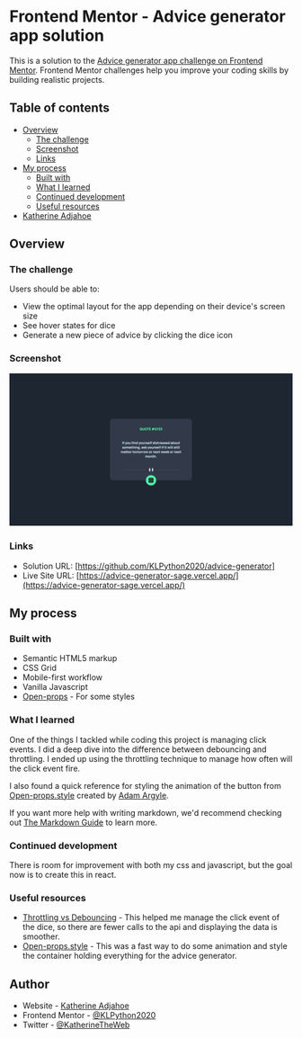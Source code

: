 # Frontend Mentor - Advice generator app solution

This is a solution to the [Advice generator app challenge on Frontend Mentor](https://www.frontendmentor.io/challenges/advice-generator-app-QdUG-13db). Frontend Mentor challenges help you improve your coding skills by building realistic projects.

## Table of contents

- [Overview](#overview)
  - [The challenge](#the-challenge)
  - [Screenshot](#screenshot)
  - [Links](#links)
- [My process](#my-process)
  - [Built with](#built-with)
  - [What I learned](#what-i-learned)
  - [Continued development](#continued-development)
  - [Useful resources](#useful-resources)
- [Katherine Adjahoe](#author)

## Overview

### The challenge

Users should be able to:

- View the optimal layout for the app depending on their device's screen size
- See hover states for dice
- Generate a new piece of advice by clicking the dice icon

### Screenshot

![Design preview for the Advice generator app coding challenge](./images/Frontend-Mentor-Advice-generator-app.png)

### Links

- Solution URL: [https://github.com/KLPython2020/advice-generator]
- Live Site URL: [https://advice-generator-sage.vercel.app/](https://advice-generator-sage.vercel.app/)

## My process

### Built with

- Semantic HTML5 markup
- CSS Grid
- Mobile-first workflow
- Vanilla Javascript
- [Open-props](https://open-props.style/) - For some styles


### What I learned

One of the things I tackled while coding this project is managing click events. I did a deep dive into the difference between debouncing and throttling.
I ended up using the throttling technique to manage how often will the click event fire.

I also found a quick reference for styling the animation of the button from [Open-props.style](https://open-props.style/) created by [Adam Argyle](https://github.com/argyleink).

If you want more help with writing markdown, we'd recommend checking out [The Markdown Guide](https://www.markdownguide.org/) to learn more.


### Continued development

There is room for improvement with both my css and javascript, but the goal now is to create this in react.


### Useful resources

- [Throttling vs Debouncing](https://gomakethings.com/debouncing-vs.-throttling-with-vanilla-js/) - This helped me manage the click event of the dice, so there are fewer calls to the api and displaying the data is smoother.
- [Open-props.style](https://open-props.style/) - This was a fast way to do some animation and style the container holding everything for the advice generator.

## Author

- Website - [Katherine Adjahoe](http://katherineadjahoe.com/home)
- Frontend Mentor - [@KLPython2020](https://www.frontendmentor.io/profile/KLPython2020)
- Twitter - [@KatherineTheWeb](https://twitter.com/KatherineTheWeb/)

